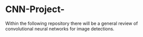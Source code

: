 # CNN-Project-
Within the following repository there will be a general review of convolutional neural networks for image detections.
